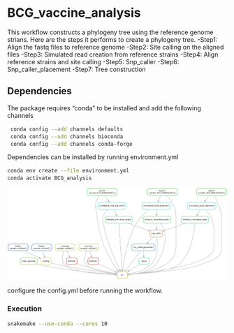 # BCG_vaccine_analysis
This workflow constructs a phylogeny tree using the reference genome strians. Here are the steps it performs to create a phylogeny tree.
-Step1: Align the fastq files to reference genome
-Step2: Site calling on the aligned files
-Step3: Simulated read creation from reference strains
-Step4: Align reference strains and site calling
-Step5: Snp_caller
-Step6: Snp_caller_placement
-Step7: Tree construction

## Dependencies
The package requires “conda” to be installed and add the following channels 
```bash
 conda config --add channels defaults
 conda config --add channels bioconda
 conda config --add channels conda-forge
```

Dependencies can be installed by running environment.yml
```bash
conda env create --file environment.yml
conda activate BCG_analysis
```
<p align="center">
<img src="workflow.png" width="800px" height="auto">
</p>

configure the config.yml before running the workflow. 
### Execution
```bash
snakemake --use-conda --cores 10
```
